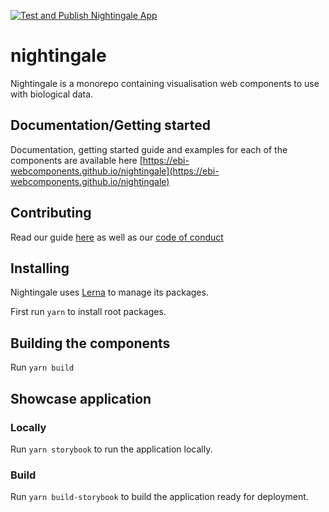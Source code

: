 [![Test and Publish Nightingale App](https://github.com/ebi-webcomponents/nightingale/workflows/Test%20and%20Publish%20Nightingale%20App/badge.svg)](https://github.com/ebi-webcomponents/nightingale/actions)

# nightingale

Nightingale is a monorepo containing visualisation web components to use with
biological data.

## Documentation/Getting started

Documentation, getting started guide and examples for each of the components are
available here
[https://ebi-webcomponents.github.io/nightingale](https://ebi-webcomponents.github.io/nightingale)

## Contributing

Read our guide [here](/CONTRIBUTING.md) as well as our
[code of conduct](/CODE_OF_CONDUCT.md)

## Installing

Nightingale uses [Lerna](https://lerna.js.org/) to manage its packages.

First run `yarn` to install root packages.

## Building the components

Run `yarn build`

## Showcase application

### Locally

Run `yarn storybook` to run the application locally.

### Build

Run `yarn build-storybook` to build the application ready for deployment.
